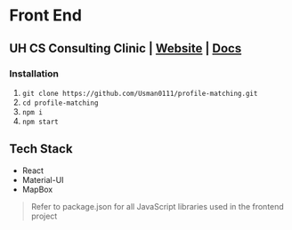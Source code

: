 # Front End

## UH CS Consulting Clinic | [Website](scmatch.cs.uh.edu) | [Docs](https://docs.google.com/document/d/1qAKRZRM-IT5l_4MUn2Y0_DtkMkUm9Him8XRKAZrxHXM/edit?usp=sharing)

### Installation

1. `git clone https://github.com/Usman0111/profile-matching.git`
2. `cd profile-matching`
3. `npm i`
4. `npm start`

## Tech Stack

- React
- Material-UI
- MapBox

> Refer to package.json for all JavaScript libraries used in the frontend project
